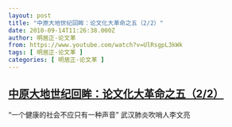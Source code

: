 ```yaml
---
layout: post
title: "中原大地世纪回眸：论文化大革命之五（2/2）"
date: 2010-09-14T11:26:38.000Z
author: 明居正-论文革
from: https://www.youtube.com/watch?v=UlRsgpL3kWk
tags: [ 明居正-论文革 ]
categories: [ 明居正-论文革 ]
---
```

<!--1284463598000-->
[中原大地世纪回眸：论文化大革命之五（2/2）](https://www.youtube.com/watch?v=UlRsgpL3kWk)
------

<div>
“一个健康的社会不应只有一种声音” 武汉肺炎吹哨人李文亮
</div>
